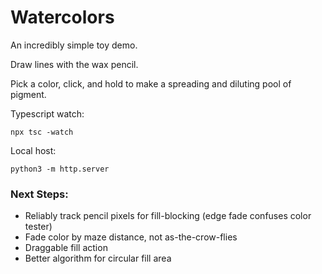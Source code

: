 # Watercolors

An incredibly simple toy demo.

Draw lines with the wax pencil.

Pick a color, click, and hold to make a spreading and diluting pool of pigment.

Typescript watch:

```
npx tsc -watch
```

Local host:

```
python3 -m http.server
```

### Next Steps:

- Reliably track pencil pixels for fill-blocking (edge fade confuses color tester)
- Fade color by maze distance, not as-the-crow-flies
- Draggable fill action
- Better algorithm for circular fill area
